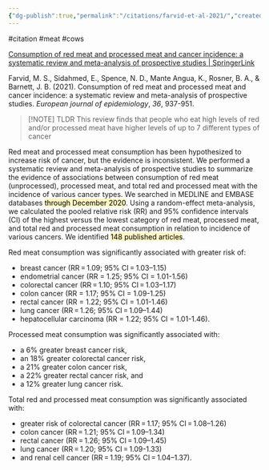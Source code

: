 ```yaml
---
{"dg-publish":true,"permalink":"/citations/farvid-et-al-2021/","created":"2025-10-23T17:42:46.757+01:00","updated":"2025-10-23T18:06:08.955+01:00"}
---
```


#citation #meat #cows

[Consumption of red meat and processed meat and cancer incidence: a systematic review and meta-analysis of prospective studies | SpringerLink](https://link.springer.com/article/10.1007/s10654-021-00741-9)

Farvid, M. S., Sidahmed, E., Spence, N. D., Mante Angua, K., Rosner, B. A., & Barnett, J. B. (2021). Consumption of red meat and processed meat and cancer incidence: a systematic review and meta-analysis of prospective studies. _European journal of epidemiology_, _36_, 937-951.


> [!NOTE] TLDR
> This review finds that people who eat high levels of red and/or processed meat have higher levels of up to 7 different types of cancer


Red meat and processed meat consumption has been hypothesized to increase risk of cancer, but the evidence is inconsistent. We performed a systematic review and meta-analysis of prospective studies to summarize the evidence of associations between consumption of red meat (unprocessed), processed meat, and total red and processed meat with the incidence of various cancer types. We searched in MEDLINE and EMBASE databases <mark style="background: #FFF3A3A6;">through December 2020</mark>. Using a random-effect meta-analysis, we calculated the pooled relative risk (RR) and 95% confidence intervals (CI) of the highest versus the lowest category of red meat, processed meat, and total red and processed meat consumption in relation to incidence of various cancers. We identified <mark style="background: #FFF3A3A6;">148 published articles</mark>. 

Red meat consumption was significantly associated with greater risk of: 
- breast cancer (RR = 1.09; 95% CI = 1.03–1.15)
- endometrial cancer (RR = 1.25; 95% CI = 1.01-1.56)
- colorectal cancer (RR = 1.10; 95% CI = 1.03–1.17)
- colon cancer (RR = 1.17; 95% CI = 1.09-1.25)
- rectal cancer (RR = 1.22; 95% CI = 1.01-1.46)
- lung cancer (RR = 1.26; 95% CI = 1.09–1.44)
- hepatocellular carcinoma (RR = 1.22; 95% CI = 1.01-1.46). 

Processed meat consumption was significantly associated with: 
- a 6% greater breast cancer risk, 
- an 18% greater colorectal cancer risk, 
- a 21% greater colon cancer risk, 
- a 22% greater rectal cancer risk, and 
- a 12% greater lung cancer risk. 

Total red and processed meat consumption was significantly associated with:
- greater risk of colorectal cancer (RR = 1.17; 95% CI = 1.08–1.26)
- colon cancer (RR = 1.21; 95% CI = 1.09–1.34)
- rectal cancer (RR = 1.26; 95% CI = 1.09–1.45)
- lung cancer (RR = 1.20; 95% CI = 1.09-1.33)
- and renal cell cancer (RR = 1.19; 95% CI = 1.04–1.37).